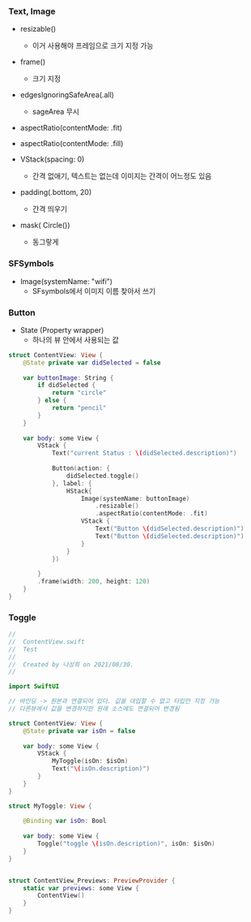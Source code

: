 ### Text, Image
- resizable() 
    - 이거 사용해야 프레임으로 크기 지정 가능
- frame()
    - 크기 지정
- edgesIgnoringSafeArea(.all)
    - sageArea 무시
- aspectRatio(contentMode: .fit)
- aspectRatio(contentMode: .fill)

- VStack(spacing: 0)
    - 간격 없애기, 텍스트는 없는데 이미지는 간격이 어느정도 있음

- padding(.bottom, 20)
    - 간격 띄우기

- mask( Circle())
    - 동그랗게


### SFSymbols 
- Image(systemName: "wifi") 
    -  SFsymbols에서 이미지 이름 찾아서 쓰기

### Button
- State (Property wrapper)
    - 하나의 뷰 안에서 사용되는 값

```Swift
struct ContentView: View {
    @State private var didSelected = false
    
    var buttonImage: String {
        if didSelected {
            return "circle"
        } else {
            return "pencil"
        }
    }
    
    var body: some View {
        VStack {
            Text("current Status : \(didSelected.description)")
            
            Button(action: {
                didSelected.toggle()
            }, label: {
                HStack{
                    Image(systemName: buttonImage)
                        .resizable()
                        .aspectRatio(contentMode: .fit)
                    VStack {
                        Text("Button \(didSelected.description)")
                        Text("Button \(didSelected.description)")
                    }
                }
            })
            
        }
        .frame(width: 200, height: 120)
    }
}
```

### Toggle

```Swift
//
//  ContentView.swift
//  Test
//
//  Created by 나성희 on 2021/08/30.
//

import SwiftUI

// 바인딩 -> 원본과 연결되어 있다. 값을 대입할 수 없고 타입만 지정 가능
// 다른뷰에서 값을 변경하지만 원래 소스에도 연결되어 변경됨

struct ContentView: View {
    @State private var isOn = false
    
    var body: some View {
        VStack {
            MyToggle(isOn: $isOn)
            Text("\(isOn.description)")
        }
    }
}

struct MyToggle: View {
    
    @Binding var isOn: Bool
    
    var body: some View {
        Toggle("toggle \(isOn.description)", isOn: $isOn)
    }
}


struct ContentView_Previews: PreviewProvider {
    static var previews: some View {
        ContentView()
    }
}
 
```